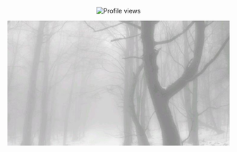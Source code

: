 <p align=center

![Profile views](https://komarev.com/ghpvc/?username=yourusername&label=cool-people&color=ffffff)

<p align=center

![image](e37d25794bea67e56872c94ed405e164.jpg)

<!--
**francesgrave/francesgrave** is a ✨ _special_ ✨ repository because its `README.md` (this file) appears on your GitHub profile.

Here are some ideas to get you started:

- 🔭 I’m currently working on ...
- 🌱 I’m currently learning ...
- 👯 I’m looking to collaborate on ...
- 🤔 I’m looking for help with ...
- 💬 Ask me about ...
- 📫 How to reach me: ...
- 😄 Pronouns: ...
- ⚡ Fun fact: ...
-->
